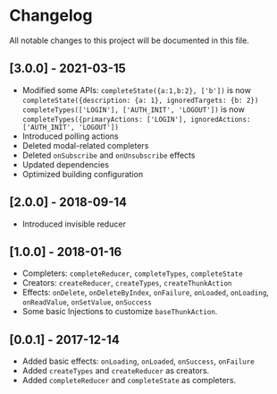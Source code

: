 # Changelog

All notable changes to this project will be documented in this file.

## [3.0.0] - 2021-03-15
- Modified some APIs:
`completeState({a:1,b:2}, ['b'])` is now `completeState({description: {a: 1}, ignoredTargets: {b: 2})`
`completeTypes(['LOGIN'], ['AUTH_INIT', 'LOGOUT'])` is now `completeTypes({primaryActions: ['LOGIN'], ignoredActions: ['AUTH_INIT', 'LOGOUT'])`
- Introduced polling actions
- Deleted modal-related completers
- Deleted `onSubscribe` and `onUnsubscribe` effects
- Updated dependencies
- Optimized building configuration

## [2.0.0] - 2018-09-14
- Introduced invisible reducer

## [1.0.0] - 2018-01-16
- Completers: `completeReducer`, `completeTypes`, `completeState`
- Creators: `createReducer`, `createTypes`, `createThunkAction`
- Effects: `onDelete`, `onDeleteByIndex`, `onFailure`, `onLoaded`, `onLoading`, `onReadValue`, `onSetValue`, `onSuccess`
- Some basic Injections to customize `baseThunkAction`.


## [0.0.1] - 2017-12-14
- Added basic effects: `onLoading`,  `onLoaded`, `onSuccess`, `onFailure`
- Added `createTypes` and `createReducer` as creators.
- Added `completeReducer` and `completeState` as completers.
